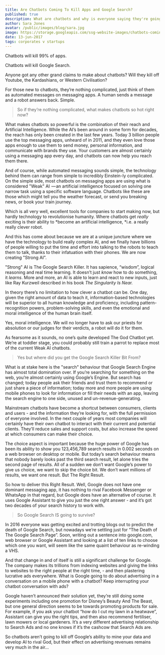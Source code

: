 ```yaml
---
title: Are Chatbots Coming To Kill Apps and Google Search?
published: true
description: What are chatbots and why is everyone saying they're going to destroy the digital world as we know it? How do I make sure I'm on the winning side?
author: Sara Jones
avatar: /public/images/blog/sara.jpg
image: https://storage.googleapis.com/ssg-website-images/chatbots-coming-to-kill-apps/nuclear-weapons-test-67557_1920.jpg
date: 13-jun-2017
tags: corporates v startups
---
```


Chatbots will kill 99% of apps.

Chatbots will kill Google Search.

Anyone got any other grand claims to make about chatbots? Will they kill off Youtube, the Kardashians, or Western Civilisation?

For those new to chatbots, they’re nothing complicated, just think of them as automated messages on messaging apps. A human sends a message and a robot answers back. Simple.

> So if they’re nothing complicated, what makes chatbots so hot right now?

What makes chatbots so powerful is the combination of their reach and Artificial Intelligence. While the AI’s been around in some form for decades, the reach has only been created in the last few years. Today 3 billion people use the top messaging apps, unheard of in 2011, and they even love those apps enough to use them to send money, personal information, and communicate with brands they use. Your customers are almost certainly using a messaging app every day, and chatbots can now help you reach them there.

And of course, while automated messaging sounds simple, the technology behind them can range from simple to incredibly Einstein-ly complicated. On the simple side, most chatbots on messaging apps are using what is considered "Weak" AI  — an artificial intelligence focused on solving one narrow task using a specific software language. Chatbots like these are those which might tell you the weather forecast, or send you breaking news, or book your train journey.

Which is all very well, excellent tools for companies to start making now, but hardly technology to revolutionise humanity. Where chatbots get *really* exciting is their ability to *become an artificial intelligence, *i.e. a really really clever robot.

And this has come about because we are at a unique juncture where we have the technology to build really complex AI, and we finally have billions of people willing to put the time and effort into talking to the robots to teach them to talk, thanks to their infatuation with their phones. We are now creating "Strong AI".

"Strong" AI is The Google Search Killer. It has sapience, “wisdom”, logical reasoning and real time learning. It doesn’t just *know* how to do something, it *learns*. More and more, an AI is able to learn and react to new inputs, just like Ray Kurzweil described in his book *The Singularity Is Near.*

In theory there’s no limitation to how clever a chatbot can be. One day, given the right amount of data to teach it, information-based technologies will be superior to all human knowledge and proficiency, including pattern-recognition powers, problem-solving skills, and even the emotional and moral intelligence of the human brain itself.

Yes, moral intelligence. We will no longer have to ask our priests for absolution or our judges for their verdicts, a robot will do it for them.

As fearsome as it sounds, no one’s quite developed The God Chatbot yet. We’re at toddler stage, you could probably still train a parrot to replace most of the current Weak AI chatbots.

> Yes but where did you get the Google Search Killer Bit From?

What is at stake here is the "search" behaviour that Google Search Engine has almost total domination over. If you’re searching for something on the web, you’re almost certainly using Google’s Engine. But search has changed; today people ask their friends and trust them to recommend or just share a piece of information; today more and more people are using mobile phones to look for information or fill their needs with an app, leaving the search engine to one side, unused and un-revenue-generating.



Mainstream chatbots have become a shortcut between consumers, clients and users - and the information they’re looking for, with the full permission of everyone involved.  In the next couple of years most companies will certainly have their own chatbot to interact with their current and potential clients. They’ll reduce sales and support costs, but also increase the speed at which consumers can make their choice.

The choice aspect is important because the huge power of Google has been its ability to show you 123,456,789 search results in 0.002 seconds on a web browser on desktop or mobile. But today’s search behaviour means that nobody barely looks past the third search result, let alone tries the second page of results. All of a sudden we don’t want Google’s power to give us choice, we want to skip the choice bit. We don’t want millions of results, we want one result. But The Right Result.

So how to deliver this Right Result. Well, Google does not have one dominant messaging app, it has nothing to rival Facebook Messenger or WhatsApp in that regard, but Google does have an alternative of course. It uses Google Assistant to give you just the one right answer - and it’s got two decades of your search history to work with.

> So Google Search IS going to survive?

In 2016 everyone was getting excited and trotting blogs out to predict the death of Google Search, but nowadays we’re settling just for “The Death of The Google Search Page”. Soon, writing out a sentence into google.com, web browser or Google Assistant and looking at a list of ten links to choose which one you want, will seem like the same quaint behaviour as re-winding a VHS.

And that change in and of itself is still a significant challenge for Google. The company makes its trillions from indexing websites and giving the links to websites to the right people at the right time, - and then plastering lucrative ads everywhere. What is Google going to do about advertising in a conversation on a mobile phone with a chatbot? Keep interrupting your chatbot conversation with ads?

Google haven’t announced their solution yet, they’re still doing some experiments including one promotion for Disney’s Beauty And The Beast, but one general direction seems to be towards promoting products for sale. For example, if you ask your chatbot “how do I cut my lawn in a heatwave”, Assistant can give you the right tips, and then also recommend fertiliser, lawn mowers or local gardeners. It’s a very different advertising relationship to Search Ads and no one knows if it’s the cashcow that Search Ads are.

So chatbots aren’t going to kill off Google’s ability to mine your data and develop AI to rival God, but their effect on advertising revenues remains very much in the air…
